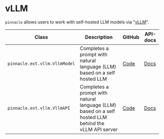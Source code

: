 # vLLM


`pinnacle` allows users to work with self-hosted LLM models via "[vLLM](https://github.com/vllm-project/vllm)".

| Class | Description | GitHub | API-docs |
| --- | --- | --- | --- |
| `pinnacle.ext.vllm.VllmModel` | Completes a prompt with natural language (LLM) based on a self hosted LLM | [Code](https://github.com/pinnacle/pinnacle/blob/main/pinnacle/ext/vllm/model.py) | [Docs](/docs/api/ext/vllm/model#vllmmodel) |
| `pinnacle.ext.vllm.VllmAPI` | Completes a prompt with natural language (LLM) based on a self hosted LLM behind the vLLM API server | [Code](https://github.com/pinnacle/pinnacle/blob/main/pinnacle/ext/vllm/model.py) | [Docs](/docs/api/ext/vllm/model#vllmapi) |


